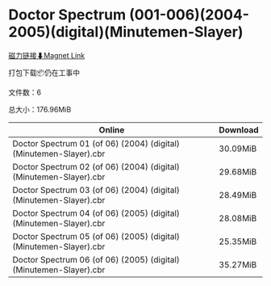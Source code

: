 # Doctor Spectrum (001-006)(2004-2005)(digital)(Minutemen-Slayer)

[磁力链接⬇Magnet Link](magnet:?xt=urn:btih:8d50e29d26c6f4a2fe5451c470d0d7457cd88187&dn=Doctor%20Spectrum%20%28001-006%29%282004-2005%29%28digital%29%28Minutemen-Slayer%29)

打包下载📦仍在工事中

文件数：6

总大小：176.96MiB

Online | Download
--- | ---
Doctor Spectrum 01 (of 06) (2004) (digital) (Minutemen-Slayer).cbr | 30.09MiB
Doctor Spectrum 02 (of 06) (2004) (digital) (Minutemen-Slayer).cbr | 29.68MiB
Doctor Spectrum 03 (of 06) (2004) (digital) (Minutemen-Slayer).cbr | 28.49MiB
Doctor Spectrum 04 (of 06) (2005) (digital) (Minutemen-Slayer).cbr | 28.08MiB
Doctor Spectrum 05 (of 06) (2005) (digital) (Minutemen-Slayer).cbr | 25.35MiB
Doctor Spectrum 06 (of 06) (2005) (digital) (Minutemen-Slayer).cbr | 35.27MiB